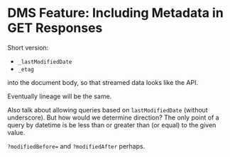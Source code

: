# DMS Feature: Including Metadata in GET Responses

Short version:

* `_lastModifiedDate`
* `_etag`

into the document body, so that streamed data looks like the API.

Eventually lineage will be the same.

Also talk about allowing queries based on `lastModifiedDate` (without
underscore). But how would we determine direction? The only point of a query by
datetime is be less than or greater than (or equal) to the given value.

`?modifiedBefore=` and `?modifiedAfter` perhaps.
